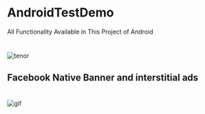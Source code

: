 # AndroidTestDemo
All Functionality Available in This Project of Android
#
![tenor](https://user-images.githubusercontent.com/61726344/94987000-e1f7d380-0580-11eb-968e-5d8774855f72.gif)
## Facebook Native Banner and interstitial ads
# 
![gif](https://user-images.githubusercontent.com/61726344/94987150-a7426b00-0581-11eb-9328-472ec73c2ad2.gif)
